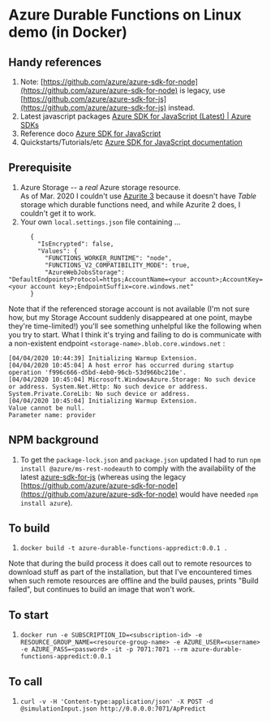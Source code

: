 # Azure Durable Functions on Linux demo (in Docker)

## Handy references

 1. Note: [https://github.com/azure/azure-sdk-for-node](https://github.com/azure/azure-sdk-for-node)
    is legacy, use
    [https://github.com/azure/azure-sdk-for-js](https://github.com/azure/azure-sdk-for-js) instead.
 1. Latest javascript packages [Azure SDK for JavaScript (Latest) | Azure SDKs](https://azure.github.io/azure-sdk/releases/latest/all/js.html)
 1. Reference doco [Azure SDK for JavaScript](https://azure.github.io/azure-sdk-for-js/)
 1. Quickstarts/Tutorials/etc [Azure SDK for JavaScript documentation](https://docs.microsoft.com/en-us/azure/javascript/?view=azure-node-latest) 

## Prerequisite

 1. Azure Storage -- a *real* Azure storage resource.     
    As of Mar. 2020 I couldn't use [Azurite 3](https://github.com/Azure/Azurite#azurite-v3) because
    it doesn't have *Table* storage which durable functions need, and while Azurite 2 does, I
    couldn't get it to work.
 1. Your own `local.settings.json` file containing ...   

```
      {
        "IsEncrypted": false,
        "Values": {
          "FUNCTIONS_WORKER_RUNTIME": "node",
          "FUNCTIONS_V2_COMPATIBILITY_MODE": true,
          "AzureWebJobsStorage": "DefaultEndpointsProtocol=https;AccountName=<your account>;AccountKey=<your account key>;EndpointSuffix=core.windows.net"
      }
```

Note that if the referenced storage account is not available (I'm not sure how, but my Storage
Account suddenly disappeared at one point, maybe they're time-limited!) you'll see something 
unhelpful like the following when you try to start. What I think it's trying and failing to do is 
communicate with a non-existent endpoint `<storage-name>.blob.core.windows.net` :

```
[04/04/2020 10:44:39] Initializing Warmup Extension.
[04/04/2020 10:45:04] A host error has occurred during startup operation 'f996c666-d5bd-4eb0-96cb-53d966bc210e'.
[04/04/2020 10:45:04] Microsoft.WindowsAzure.Storage: No such device or address. System.Net.Http: No such device or address. System.Private.CoreLib: No such device or address.
[04/04/2020 10:45:04] Initializing Warmup Extension.
Value cannot be null.
Parameter name: provider
```

## NPM background

 1. To get the `package-lock.json` and `package.json` updated I had to run
    `npm install @azure/ms-rest-nodeauth` to comply with the availability of the latest
    [azure-sdk-for-js](https://github.com/azure/azure-sdk-for-js) (whereas using the legacy
    [https://github.com/azure/azure-sdk-for-node](https://github.com/azure/azure-sdk-for-node) would
    have needed `npm install azure`).

## To build

 1. `docker build -t azure-durable-functions-appredict:0.0.1 .`

Note that during the build process it does call out to remote resources to download stuff as part
of the installation, but that I've encountered times when such remote resources are offline and the
build pauses, prints "Build failed", but continues to build an image that won't work.

## To start

 1. `docker run -e SUBSCRIPTION_ID=<subscription-id> -e RESOURCE_GROUP_NAME=<resource-group-name> -e AZURE_USER=<username> -e AZURE_PASS=<password> -it -p 7071:7071 --rm azure-durable-functions-appredict:0.0.1`

## To call

 1. `curl -v -H 'Content-type:application/json' -X POST -d @simulationInput.json http://0.0.0.0:7071/ApPredict`